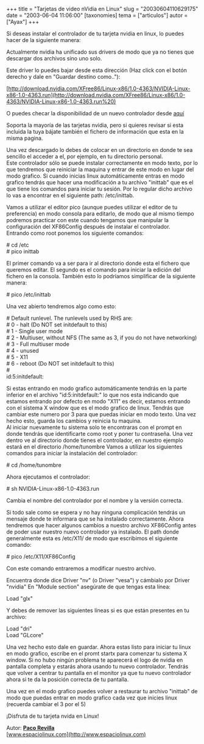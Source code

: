+++
title = "Tarjetas de video nVidia en Linux"
slug = "20030604110629175"
date = "2003-06-04 11:06:00"
[taxonomies]
tema = ["articulos"]
autor = ["Ayax"]
+++

Si deseas instalar el controlador de tu tarjeta nvidia en linux, lo
puedes hacer de la siguiente manera:  

<!-- more -->
  
Actualmente nvidia ha unificado sus drivers de modo que ya no tienes que
descargar dos archivos sino uno solo.  
  
Este driver lo puedes bajar desde esta dirección (Haz click con el botón
derecho y dale en "Guardar destino como.."):  
  
[http://download.nvidia.com/XFree86/Linux-x86/1.0-4363/NVIDIA-Linux-x86-1.0-4363.run](http://download.nvidia.com/XFree86/Linux-x86/1.0-4363/NVIDIA-Linux-x86-1.0-4363.run%20)  
  
O puedes checar la disponibilidad de un nuevo controlador desde
<a href="http://www.nvidia.com/content/drivers/drivers.asp"
target="_blank">aquí</a>  
  
Soporta la mayoría de las tarjetas nvidia, pero si quieres revisar si
esta incluida la tuya bájate también el fichero de información que esta
en la misma pagina.  
  
Una vez descargado lo debes de colocar en un directorio en donde te sea
sencillo el acceder a el, por ejemplo, en tu directorio personal.  
Este controlador sólo se puede instalar correctamente en modo texto, por
lo que tendremos que reiniciar la maquina y entrar de este modo en lugar
del modo grafico. Si cuando inicias linux automáticamente entras en modo
grafico tendrás que hacer una modificación a tu archivo "inittab" que es
el que tiene los comandos para iniciar tu sesión. Por lo regular dicho
archivo lo vas a encontrar en el siguiente path: /etc/inittab.  
  
Vamos a utilizar el editor pico (aunque puedes utilizar el editor de tu
preferencia) en modo consola para editarlo, de modo que al mismo tiempo
podremos practicar con este cuando tengamos que manipular la
configuración del XF86Config después de instalar el controlador.  
Entrando como root ponemos los siguiente comandos:  
  
\# cd /etc  
\# pico inittab  
  
El primer comando va a ser para ir al directorio donde esta el fichero
que queremos editar. El segundo es el comando para iniciar la edición
del fichero en la consola. También esto lo podríamos simplificar de la
siguiente manera:  
  
\# pico /etc/inittab  
  
Una vez abierto tendremos algo como esto:  
  
\# Default runlevel. The runlevels used by RHS are:  
\# 0 - halt (Do NOT set initdefault to this)  
\# 1 - Single user mode  
\# 2 - Multiuser, without NFS (The same as 3, if you do not have
networking)  
\# 3 - Full multiuser mode  
\# 4 - unused  
\# 5 - X11  
\# 6 - reboot (Do NOT set initdefault to this)  
\#  
id:5:initdefault:  
  
Si estas entrando en modo grafico automáticamente tendrás en la parte
inferior en el archivo "id:5:initdefault:" lo que nos esta indicando que
estamos entrando por defecto en modo "X11" es decir, estamos entrando
con el sistema X window que es el modo grafico de linux. Tendrás que
cambiar este numero por 3 para que puedas iniciar en modo texto. Una vez
hecho esto, guarda los cambios y reinicia tu maquina.  
Al iniciar nuevamente tu sistema solo te encontraras con el prompt en
donde tendrás que identificarte como root y poner tu contraseña. Una vez
dentro ve al directorio donde tienes el controlador, en nuestro ejemplo
estará en el directorio /home/tunombre Vamos a utilizar los siguientes
comandos para iniciar la instalación del controlador:  
  
\# cd /home/tunombre  
  
Ahora ejecutamos el controlador:  
  
\# sh NVIDIA-Linux-x86-1.0-4363.run  
  
Cambia el nombre del controlador por el nombre y la versión correcta.  
  
Si todo sale como se espera y no hay ninguna complicación tendrás un
mensaje donde te informara que se ha instalado correctamente. Ahora
tendremos que hacer algunos cambios a nuestro archivo XF86Config antes
de poder usar nuestro nuevo controlador ya instalado. El path donde
generalmente esta es /etc/X11/ de modo que escribimos el siguiente
comando:  
  
\# pico /etc/X11/XF86Config  
  
Con este comando entraremos a modificar nuestro archivo.  
  
Encuentra donde dice Driver "nv" (o Driver "vesa") y cámbialo por Driver
"nvidia" En "Module section" asegúrate de que tengas esta línea:  
  
Load "glx"  
  
Y debes de remover las siguientes líneas si es que están presentes en tu
archivo:  
  
Load "dri"  
Load "GLcore"  
  
Una vez hecho esto dale en guardar. Ahora estas listo para iniciar tu
linux en modo grafico, escribe en el promt startx para comenzar tu
sistema X window. Si no hubo ningún problema te aparecerá el logo de
nvidia en pantalla completa y estarás ahora usando tu nuevo controlador.
Tendrás que volver a centrar tu pantalla en el monitor ya que tu nuevo
controlador ahora si te da la posición correcta de tu pantalla.  
  
Una vez en el modo grafico puedes volver a restaurar tu archivo
"inittab" de modo que puedas entrar en modo grafico cada vez que inicies
linux (recuerda cambiar el 3 por el 5)  
  
¡Disfruta de tu tarjeta nvida en Linux!  
  
  
Autor: [**Paco Revilla**](mailto:pacorevilla@espaciolinux.com)  
[www.espaciolinux.com](http://www.espaciolinux.com)

